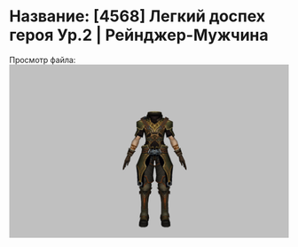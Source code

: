 # Название: [4568] Легкий доспех героя Ур.2 | Рейнджер-Мужчина

Просмотр файла:
![p020021.png](p020021.png)